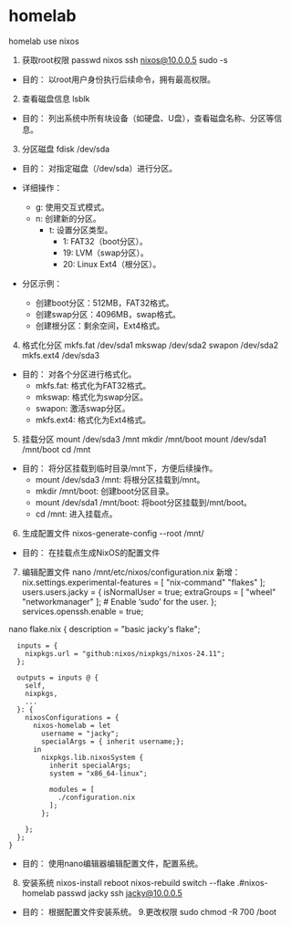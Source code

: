 # homelab
homelab use nixos

1. 获取root权限
  passwd nixos
  ssh nixos@10.0.0.5
  sudo -s

  * 目的： 以root用户身份执行后续命令，拥有最高权限。
    
2. 查看磁盘信息
  lsblk

  * 目的： 列出系统中所有块设备（如硬盘、U盘），查看磁盘名称、分区等信息。
    
3. 分区磁盘
  fdisk /dev/sda

* 目的： 对指定磁盘（/dev/sda）进行分区。
  
* 详细操作：
    * g: 使用交互式模式。
    * n: 创建新的分区。
        * t: 设置分区类型。
            * 1: FAT32（boot分区）。
            * 19: LVM（swap分区）。
            * 20: Linux Ext4（根分区）。
* 分区示例：
    * 创建boot分区：512MB，FAT32格式。
    * 创建swap分区：4096MB，swap格式。
    * 创建根分区：剩余空间，Ext4格式。
      
4. 格式化分区
  mkfs.fat /dev/sda1
  mkswap /dev/sda2
  swapon /dev/sda2
  mkfs.ext4 /dev/sda3

  * 目的： 对各个分区进行格式化。
    * mkfs.fat: 格式化为FAT32格式。
    * mkswap: 格式化为swap分区。
    * swapon: 激活swap分区。
    * mkfs.ext4: 格式化为Ext4格式。
      
5. 挂载分区
  mount /dev/sda3 /mnt
  mkdir /mnt/boot
  mount /dev/sda1 /mnt/boot
  cd /mnt

  * 目的： 将分区挂载到临时目录/mnt下，方便后续操作。
    * mount /dev/sda3 /mnt: 将根分区挂载到/mnt。
    * mkdir /mnt/boot: 创建boot分区目录。
    * mount /dev/sda1 /mnt/boot: 将boot分区挂载到/mnt/boot。
    * cd /mnt: 进入挂载点。
      
6. 生成配置文件
  nixos-generate-config --root /mnt/

  * 目的： 在挂载点生成NixOS的配置文件
    
7. 编辑配置文件
  nano /mnt/etc/nixos/configuration.nix
    新增：
      nix.settings.experimental-features = [ "nix-command" "flakes" ];
      users.users.jacky = {
        isNormalUser = true;
        extraGroups = [ "wheel" "networkmanager" ]; # Enable ‘sudo’ for the user.
      };
      services.openssh.enable = true;

  nano flake.nix
     {
      description = "basic jacky's flake";

      inputs = { 
        nixpkgs.url = "github:nixos/nixpkgs/nixos-24.11";
      };

      outputs = inputs @ {
        self,
        nixpkgs,
        ...
      }: {
        nixosConfigurations = {
          nixos-homelab = let
            username = "jacky";
            specialArgs = { inherit username;};
          in
            nixpkgs.lib.nixosSystem {
              inherit specialArgs;
              system = "x86_64-linux";

              modules = [  
                ./configuration.nix  
              ];
            };

        };
      };
    }



  * 目的： 使用nano编辑器编辑配置文件，配置系统。
  
8. 安装系统
  nixos-install
  reboot
  nixos-rebuild switch --flake .#nixos-homelab
  passwd jacky
  ssh jacky@10.0.0.5
  * 目的： 根据配置文件安装系统。
9.更改权限
  sudo chmod -R 700 /boot

